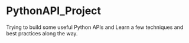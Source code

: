 # PythonAPI_Project
Trying to build some useful Python APIs and Learn a few techniques and best practices along the way.
